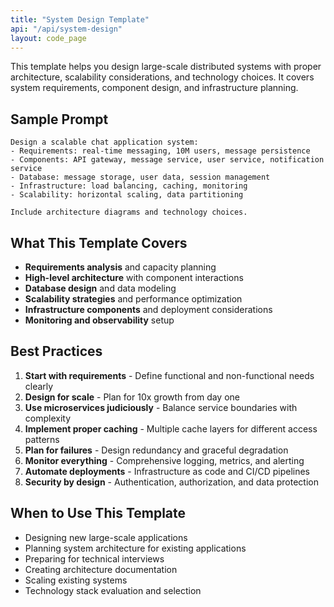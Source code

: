 ```yaml
---
title: "System Design Template"
api: "/api/system-design"
layout: code_page
---
```


This template helps you design large-scale distributed systems with proper architecture, scalability considerations, and technology choices. It covers system requirements, component design, and infrastructure planning.


## Sample Prompt

```
Design a scalable chat application system:
- Requirements: real-time messaging, 10M users, message persistence
- Components: API gateway, message service, user service, notification service
- Database: message storage, user data, session management
- Infrastructure: load balancing, caching, monitoring
- Scalability: horizontal scaling, data partitioning

Include architecture diagrams and technology choices.
```

## What This Template Covers

- **Requirements analysis** and capacity planning
- **High-level architecture** with component interactions
- **Database design** and data modeling
- **Scalability strategies** and performance optimization
- **Infrastructure components** and deployment considerations
- **Monitoring and observability** setup

## Best Practices

1. **Start with requirements** - Define functional and non-functional needs clearly
2. **Design for scale** - Plan for 10x growth from day one
3. **Use microservices judiciously** - Balance service boundaries with complexity
4. **Implement proper caching** - Multiple cache layers for different access patterns
5. **Plan for failures** - Design redundancy and graceful degradation
6. **Monitor everything** - Comprehensive logging, metrics, and alerting
7. **Automate deployments** - Infrastructure as code and CI/CD pipelines
8. **Security by design** - Authentication, authorization, and data protection

## When to Use This Template

- Designing new large-scale applications
- Planning system architecture for existing applications
- Preparing for technical interviews
- Creating architecture documentation
- Scaling existing systems
- Technology stack evaluation and selection
